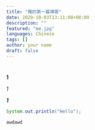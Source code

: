 ```yaml
---
title: "俺的第一篇博客"
date: 2020-10-03T13:11:08+08:00
description: ""
featured: "me.jpg"
languages: Chinese
tags: []
author: your name
draft: false
---
```


#

##

###

####


**1**

*1*

***1***

```java
System.out.println("Hello");
```

`awdawd`
